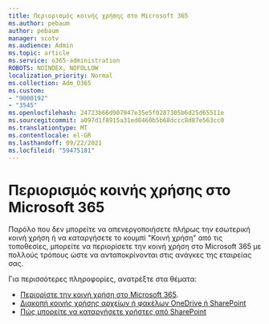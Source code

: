 ```yaml
---
title: Περιορισμός κοινής χρήσης στο Microsoft 365
ms.author: pebaum
author: pebaum
manager: scotv
ms.audience: Admin
ms.topic: article
ms.service: o365-administration
ROBOTS: NOINDEX, NOFOLLOW
localization_priority: Normal
ms.collection: Adm_O365
ms.custom:
- "9000192"
- "3545"
ms.openlocfilehash: 24723b66d907947e35e5f0287305b6d25d65511e
ms.sourcegitcommit: a097d1f8915a31ed8460b5b68dccc8d87e563cc0
ms.translationtype: MT
ms.contentlocale: el-GR
ms.lasthandoff: 09/22/2021
ms.locfileid: "59475181"
---
```

# <a name="limit-sharing-in-microsoft-365"></a>Περιορισμός κοινής χρήσης στο Microsoft 365

Παρόλο που δεν μπορείτε να απενεργοποιήσετε πλήρως την εσωτερική κοινή χρήση ή να καταργήσετε το κουμπί "Κοινή χρήση" από τις τοποθεσίες, μπορείτε να περιορίσετε την κοινή χρήση στο Microsoft 365 με πολλούς τρόπους ώστε να ανταποκρίνονται στις ανάγκες της εταιρείας σας. 

Για περισσότερες πληροφορίες, ανατρέξτε στα θέματα:

- [Περιορίστε την κοινή χρήση στο Microsoft 365](https://docs.microsoft.com/Office365/Enterprise/microsoft-365-limit-sharing).
- [Διακοπή κοινής χρήσης αρχείων ή φακέλων OneDrive ή SharePoint](https://support.office.com/article/stop-sharing-onedrive-or-sharepoint-files-or-folders-or-change-permissions-0a36470f-d7fe-40a0-bd74-0ac6c1e13323)
- [Πώς μπορείτε να καταργήσετε χρήστες από SharePoint](https://docs.microsoft.com/sharepoint/remove-users)